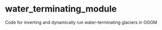 # water_terminating_module
Code for inverting and dynamically run water-terminating glaciers in OGGM
